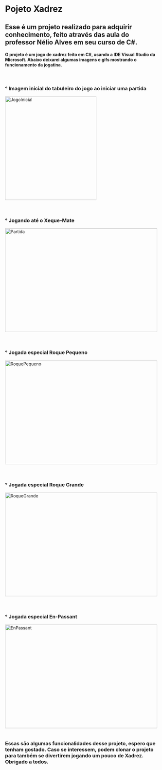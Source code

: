 # Pojeto Xadrez
## Esse é um projeto realizado para adquirir conhecimento, feito através das aula do professor Nélio Alves em seu curso de C#. 

#### O projeto é um jogo de xadrez feito em C#, usando a IDE Visual Studio da Microsoft. Abaixo deixarei algumas imagens e gifs mostrando o funcionamento da jogatina.

<div style="display: inline_block"><br>
  <div>
    <h3> ° Imagem inicial do tabuleiro do jogo ao iniciar uma partida</h3>
    <img align="center" alt="JogoInicial" height="340" width="300" src="https://cdn.discordapp.com/attachments/758866002968182795/925547231040401418/JogoInicial.png">
  </div>
    <br></br>
  <div>
    <h3> ° Jogando até o Xeque-Mate</h3>
    <img align="center" alt="Partida" height="340" width="500" src="https://cdn.discordapp.com/attachments/758866002968182795/925554946957508638/GanhandoOJogo.gif">
  </div>
    <br></br>
  <div>
    <h3> ° Jogada especial Roque Pequeno</h3>
    <img align="center" alt="RoquePequeno" height="340" width="500" src="https://cdn.discordapp.com/attachments/758866002968182795/925553055460630538/RoquePequeno.gif">
  </div>
    <br></br>
  <div>
    <h3> ° Jogada especial Roque Grande</h3>
    <img align="center" alt="RoqueGrande" height="340" width="500" src="https://cdn.discordapp.com/attachments/758866002968182795/925550999333118013/RoqueGrande.gif">
  </div>
    <br></br>
  <div>
    <h3> ° Jogada especial En-Passant</h3>
    <img align="center" alt="EnPassant" height="340" width="500" src="https://cdn.discordapp.com/attachments/758866002968182795/925551304212906064/El_Passant.gif">
  </div>
  <br>
</div>
  
### Essas são algumas funcionalidades desse projeto, espero que tenham gostado. Caso se interessem, podem clonar o projeto para também se divertirem jogando um pouco de Xadrez. Obrigado a todos. 
